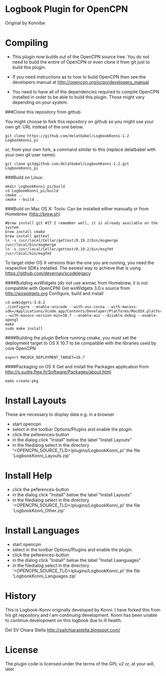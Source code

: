 Logbook Plugin for OpenCPN
=======================================
Original by Konnibe

Compiling
=========

* This plugin now builds out of the OpenCPN source tree.  You do not need to build the entire of OpenCPN or even clone it from git just to build this plugin.

* If you need instructions as to how to build OpenCPN then see the developers manual at http://opencpn.org/ocpn/developers_manual

* You need to have all of the dependencies required to compile OpenCPN installed in order to be able to build this plugin.  Those might vary depending on your system.

###Clone this repository from github

You might choose to fork this repository on github so you might
use your own git: URL instead of the one below.

```
git clone https://github.com/delatbabel/LogbookKonni-1.2 LogbookKonni_pi
```

or, from your own fork, a command similar to this (replace delatbabel with
your own git user name):

```
git clone git@github.com:delatbabel/LogbookKonni-1.2.git LogbookKonni_pi
```

###Build on Linux:
```
mkdir LogbookKonni_pi/build
cd LogbookKonni_pi/build
cmake ..
cmake --build .
```

###Build on Mac OS X:
Tools: Can be installed either manually or from Homebrew (http://brew.sh)
```
#brew install git #If I remember well, it is already available on the system
brew install cmake
brew install gettext
ln -s /usr/local/Cellar/gettext/0.19.2/bin/msgmerge /usr/local/bin/msgmerge
ln -s /usr/local/Cellar/gettext/0.19.2/bin/msgfmt /usr/local/bin/msgfmt
```

To target older OS X versions than the one you are running, you need the respective SDKs installed. The easiest way to achieve that is using https://github.com/devernay/xcodelegacy

####Building wxWidgets
(do not use wxmac from Homebrew, it is not compatible with OpenCPN)
Get wxWidgets 3.0.x source from http://wxwidgets.org
Configure, build and install
```
cd wxWidgets-3.0.2
./configure --enable-unicode --with-osx-cocoa --with-macosx-sdk=/Applications/Xcode.app/Contents/Developer/Platforms/MacOSX.platform/Developer/SDKs/MacOSX10.7.sdk/ --with-macosx-version-min=10.7 --enable-aui --disable-debug --enable-opengl
make
sudo make install
```

####Building the plugin
Before running cmake, you must set the deployment target to OS X 10.7 to be compatible with the libraries used by core OpenCPN
```
export MACOSX_DEPLOYMENT_TARGET=10.7
```

####Packaging on OS X
Get and install the Packages application from http://s.sudre.free.fr/Software/Packages/about.html
```
make create-pkg
```

Install Layouts 
===============

These are necessary to display data e.g. in a browser

* start opencpn
* select in the toolbar Options/Plugins and enable the plugin.
* click the peferences-button
* in the dialog click "Install" below the label "Install Layouts"
* in the filedialog select in the directory '<OPENCPN_SOURCE_TLD>/plugins/LogbookKonni_pi' the file 'LogbookKonni_Layouts.zip'

Install Help
============

* click the peferences-button
* in the dialog click "Install" below the label "Install Layouts"
* in the filedialog select in the directory '<OPENCPN_SOURCE_TLD>/plugins/LogbookKonni_pi' the file 'LogbookKonni_Other.zip'

Install Languages
=================

* start opencpn
* select in the toolbar Options/Plugins and enable the plugin.
* click the peferences-button
* in the dialog click "Install" below the label "Install Laanguages"
* in the filedialog select in the directory '<OPENCPN_SOURCE_TLD>/plugins/LogbookKonni_pi' the file 'LogbookKonni_Languages.zip'

History
=======

This is Logbook-Konni originally developed by Konni.  I have forked this from his git repository and I am continuing development.  Konni has been unable to continue development on this logbook due to ill health.

Del
SV Chiara Stella
http://sailchiarastella.blogspot.com/

License
=======
The plugin code is licensed under the terms of the GPL v2 or, at your will, later. 
